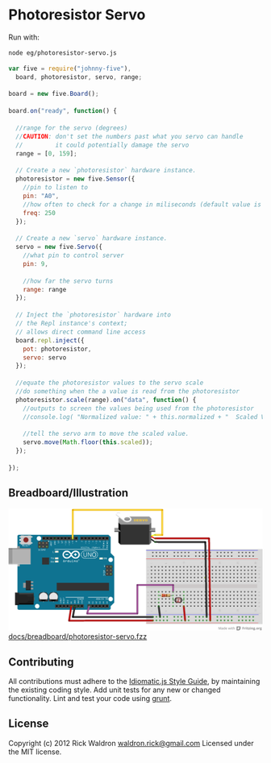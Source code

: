 # Photoresistor Servo

Run with:
```bash
node eg/photoresistor-servo.js
```


```javascript
var five = require("johnny-five"),
  board, photoresistor, servo, range;

board = new five.Board();

board.on("ready", function() {

  //range for the servo (degrees)
  //CAUTION: don't set the numbers past what you servo can handle
  //         it could potentially damage the servo
  range = [0, 159];

  // Create a new `photoresistor` hardware instance.
  photoresistor = new five.Sensor({
    //pin to listen to
    pin: "A0",
    //how often to check for a change in miliseconds (default value is 25 milliseconds)
    freq: 250
  });

  // Create a new `servo` hardware instance.
  servo = new five.Servo({
    //what pin to control server
    pin: 9,

    //how far the servo turns
    range: range
  });

  // Inject the `photoresistor` hardware into
  // the Repl instance's context;
  // allows direct command line access
  board.repl.inject({
    pot: photoresistor,
    servo: servo
  });

  //equate the photoresistor values to the servo scale
  //do something when the a value is read from the photoresistor
  photoresistor.scale(range).on("data", function() {
    //outputs to screen the values being used from the photoresistor
    //console.log( "Normalized value: " + this.normalized + "  Scaled Value: " + this.scaled );

    //tell the servo arm to move the scaled value.
    servo.move(Math.floor(this.scaled));
  });

});

```


## Breadboard/Illustration


![docs/breadboard/photoresistor-servo.png](breadboard/photoresistor-servo.png)
[docs/breadboard/photoresistor-servo.fzz](breadboard/photoresistor-servo.fzz)









## Contributing
All contributions must adhere to the [Idiomatic.js Style Guide](https://github.com/rwldrn/idiomatic.js),
by maintaining the existing coding style. Add unit tests for any new or changed functionality. Lint and test your code using [grunt](https://github.com/cowboy/grunt).

## License
Copyright (c) 2012 Rick Waldron <waldron.rick@gmail.com>
Licensed under the MIT license.
